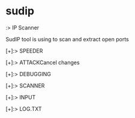 # sudip
:> IP Scanner

SudIP tool is using to scan and extract open ports

[+]:> SPEEDER

[+]:> ATTACKCancel changes

[+]:> DEBUGGING

[+]:> SCANNER

[+]:> INPUT
 
[+]:> LOG.TXT
